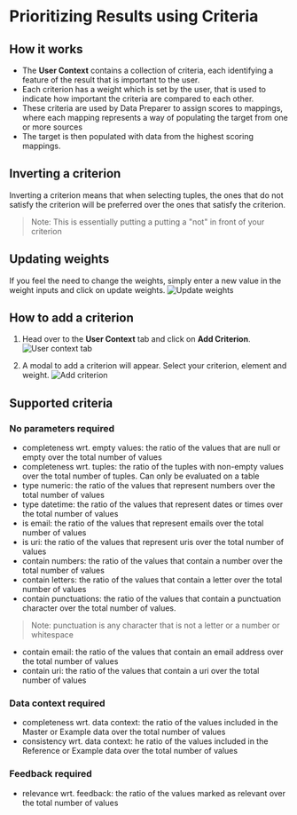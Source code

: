 # Prioritizing Results using Criteria

## How it works
- The **User Context** contains a collection of criteria, each identifying a feature of the result that is important to the user. 
- Each criterion has a weight which is set by the user, that is used to indicate how important the criteria are compared to each other. 
- These criteria are used by Data Preparer to assign scores to mappings, where each mapping represents a way of populating the target from one or more sources
- The target is then populated with data from the highest scoring mappings.

## Inverting a criterion
Inverting a criterion means that when selecting tuples, the ones that do not satisfy the criterion will be preferred over the ones that satisfy the criterion. 
> Note: This is essentially putting a putting a "not" in front of your criterion

## Updating weights
If you feel the need to change the weights, simply enter a new value in the weight inputs and click on update weights.
![Update weights](blob:https://imgur.com/41d64bb2-7c3c-4081-b1c1-ee9b4c010b76)

## How to add a criterion
1.  Head over to the **User Context** tab and click on **Add Criterion**.
![User context tab](blob:https://imgur.com/c5d137c1-91f7-4de3-b41c-92cc6ae46f60)

2. A modal to add a criterion will appear. Select your criterion, element and weight.
![Add criterion](https://i.imgur.com/R9hchjL.png)

## Supported criteria
### No parameters required
- completeness wrt. empty values: the ratio of the values that are null or empty over the total number of values
- completeness wrt. tuples: the ratio of the tuples with non-empty values over the total number of tuples. Can only be evaluated on a table
- type numeric: the ratio of the values that represent numbers over the total number of values
- type datetime: the ratio of the values that represent dates or times over the total number of values
- is email: the ratio of the values that represent emails over the total number of values
- is uri:  the ratio of the values that represent uris over the total number of values
- contain numbers: the ratio of the values that contain a number over the total number of values
- contain letters: the ratio of the values that contain a letter over the total number of values
- contain punctuations: the ratio of the values that contain a punctuation character over the total number of values.
> Note: punctuation is any character that is not a letter or a number or whitespace
- contain email: the ratio of the values that contain an email address over the total number of values
- contain uri: the ratio of the values that contain a uri over the total number of values

### Data context required
- completeness wrt. data context: the ratio of the values included in the Master or Example data over the total number of values
- consistency wrt. data context: he ratio of the values included in the Reference or Example data over the total number of values

### Feedback required
- relevance wrt. feedback: the ratio of the values marked as relevant over the total number of values